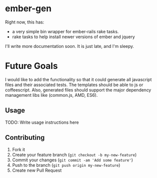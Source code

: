 ember-gen
=========

Right now, this has:
* a very simple bin wrapper for ember-rails rake tasks.
* rake tasks to help install newer versions of ember and jquery

I'll write more documentation soon. It is just late, and I'm sleepy.

Future Goals
============

I would like to add the functionality so that it could generate all javascript files and their associated tests. The templates should be able to js or coffeescript. Also, generated files should support the major dependency management libs like (common.js, AMD, ES6).

## Usage

TODO: Write usage instructions here

## Contributing

1. Fork it
2. Create your feature branch (`git checkout -b my-new-feature`)
3. Commit your changes (`git commit -am 'Add some feature'`)
4. Push to the branch (`git push origin my-new-feature`)
5. Create new Pull Request
